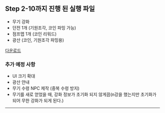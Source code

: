 ## Step 2-10까지 진행 된 실행 파일

- 무기 강화
- 던전 1개 (기원조각, 코인 파밍 가능)
- 점프맵 1개 (코인 리워드)
- 광산 (코인, 기원조각 파밍용)

[다운로드](https://drive.google.com/file/d/1v0qGQMRRZGKD2NX7vXdA9sqn_-0Y_Gmr/view?usp=share_link)


### 추가 예정 사항

- UI 크기 확대
- 광산 안내
- 무기 수령 NPC 제작 (중복 수령 방지)
- 무기를 새로 얻었을 때, 강화 정보가 초기화 되지 않게끔(n강을 했는지만 초기화가 되어 무한 강화가 되게 된다.)

<hr>
